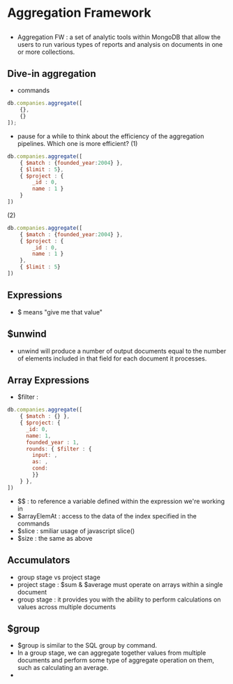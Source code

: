 # Aggregation Framework

## 
- Aggregation FW : a set of analytic tools within MongoDB that allow the users to run various types of reports and analysis on documents in one or more collections.

## Dive-in aggregation
- commands
``` javascript
db.companies.aggregate([
    {},
    {}
]);
```

- pause for a while to think about the efficiency of the aggregation pipelines.
Which one is more efficient?
(1)
``` javascript
db.companies.aggregate([
    { $match : {founded_year:2004} },
    { $limit : 5},
    { $project : {
        _id : 0,
        name : 1 }
    }
])
```
(2)
``` javascript
db.companies.aggregate([
    { $match : {founded_year:2004} },
    { $project : {
        _id : 0,
        name : 1 }
    },
    { $limit : 5}
])
```

## Expressions
- $ means "give me that value"

## $unwind
- unwind will produce a number of output documents equal to the number of elements included in that field for each document it processes.

## Array Expressions
- $filter :
```javascript
db.companies.aggregate([
    { $match : {} },
    { $project: {
      _id: 0,
      name: 1,
      founded_year : 1,
      rounds: { $filter : {
        input: ,
        as: ,
        cond:
        }}  
    } },
])
```

- $$ : to reference a variable defined within the expression we're working in
- $arrayElemAt : access to the data of the index specified in the commands
- $slice : smiliar usage of javascript slice()
- $size : the same as above

## Accumulators
- group stage vs project stage
- project stage : $sum & $average must operate on arrays within a single document
- group stage : it provides you with the ability to perform calculations on values across multiple documents

## $group
- $group is similar to the SQL group by command.
- In a group stage, we can aggregate together values from multiple documents and perform some type of aggregate operation on them, such as calculating an average.
- 
